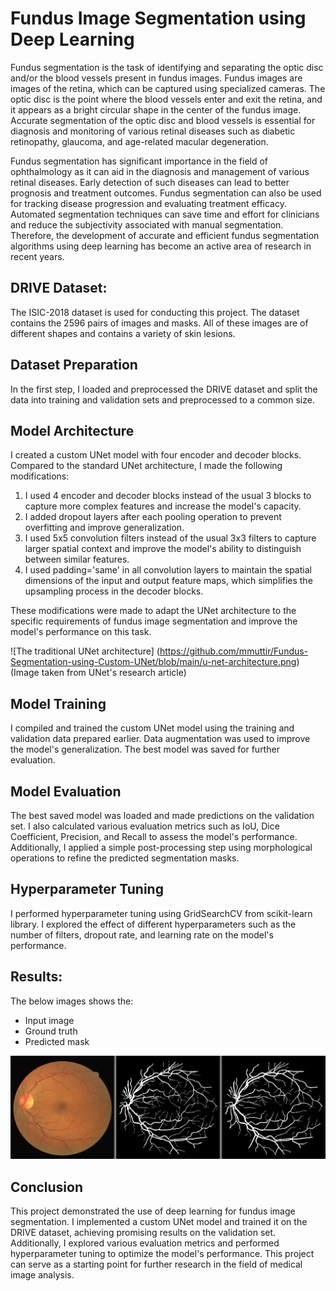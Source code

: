 # Fundus Image Segmentation using Deep Learning

Fundus segmentation is the task of identifying and separating the optic disc and/or the blood vessels present in fundus images. Fundus images are images of the retina, which can be captured using specialized cameras. The optic disc is the point where the blood vessels enter and exit the retina, and it appears as a bright circular shape in the center of the fundus image. Accurate segmentation of the optic disc and blood vessels is essential for diagnosis and monitoring of various retinal diseases such as diabetic retinopathy, glaucoma, and age-related macular degeneration.

Fundus segmentation has significant importance in the field of ophthalmology as it can aid in the diagnosis and management of various retinal diseases. Early detection of such diseases can lead to better prognosis and treatment outcomes. Fundus segmentation can also be used for tracking disease progression and evaluating treatment efficacy. Automated segmentation techniques can save time and effort for clinicians and reduce the subjectivity associated with manual segmentation. Therefore, the development of accurate and efficient fundus segmentation algorithms using deep learning has become an active area of research in recent years.

## DRIVE Dataset:

The ISIC-2018 dataset is used for conducting this project. The dataset contains the 2596 pairs of images and masks. All of these images are of different shapes and contains a variety of skin lesions.

## Dataset Preparation

In the first step, I loaded and preprocessed the DRIVE dataset and split the data into training and validation sets and preprocessed to a common size.

## Model Architecture

I created a custom UNet model with four encoder and decoder blocks. Compared to the standard UNet architecture, I made the following modifications:

1. I used 4 encoder and decoder blocks instead of the usual 3 blocks to capture more complex features and increase the model's capacity.
2. I added dropout layers after each pooling operation to prevent overfitting and improve generalization.
3. I used 5x5 convolution filters instead of the usual 3x3 filters to capture larger spatial context and improve the model's ability to distinguish between similar features.
4. I used padding='same' in all convolution layers to maintain the spatial dimensions of the input and output feature maps, which simplifies the upsampling process in the decoder blocks.

These modifications were made to adapt the UNet architecture to the specific requirements of fundus image segmentation and improve the model's performance on this task.

![The traditional UNet architecture] (https://github.com/mmuttir/Fundus-Segmentation-using-Custom-UNet/blob/main/u-net-architecture.png) 
(Image taken from UNet's research article)

## Model Training

I compiled and trained the custom UNet model using the training and validation data prepared earlier. Data augmentation was used to improve the model's generalization. The best model was saved for further evaluation.

## Model Evaluation

The best saved model was loaded and made predictions on the validation set. I also calculated various evaluation metrics such as IoU, Dice Coefficient, Precision, and Recall to assess the model's performance. Additionally, I applied a simple post-processing step using morphological operations to refine the predicted segmentation masks.

## Hyperparameter Tuning
I performed hyperparameter tuning using GridSearchCV from scikit-learn library. I explored the effect of different hyperparameters such as the number of filters, dropout rate, and learning rate on the model's performance.

## Results:

The below images shows the:

- Input image
- Ground truth
- Predicted mask

![Result Image](https://github.com/mmuttir/Fundus-Segmentation-using-Custom-UNet/blob/main/01_test_0.png)

## Conclusion

This project demonstrated the use of deep learning for fundus image segmentation. I implemented a custom UNet model and trained it on the DRIVE dataset, achieving promising results on the validation set. Additionally, I explored various evaluation metrics and performed hyperparameter tuning to optimize the model's performance. This project can serve as a starting point for further research in the field of medical image analysis.

